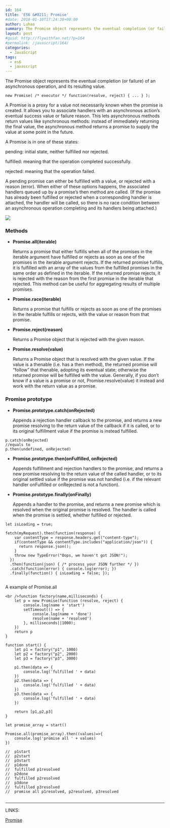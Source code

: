 ```yaml
---
id: 164
title: 'ES6 &#8211; Promise'
#date: 2018-01-10T17:24:30+00:00
author: Luhao
summary: The Promise object represents the eventual completion (or failure) of an asynchronous operation, and its resulting value.
layout: post
#guid: http://flywithfan.net/?p=164
#permalink: /javascript/164/
categories:
  - JavaScript
tags:
  - es6
  - javascript
---
```

The Promise object represents the eventual completion (or failure) of an asynchronous operation, and its resulting value.

<pre class="line-numbers prism-highlight" data-start="1"><code class="language-javascript">new Promise( /* executor */ function(resolve, reject) { ... } );
</code></pre>

A Promise is a proxy for a value not necessarily known when the promise is created. It allows you to associate handlers with an asynchronous action&#8217;s eventual success value or failure reason. This lets asynchronous methods return values like synchronous methods: instead of immediately returning the final value, the asynchronous method returns a promise to supply the value at some point in the future.

A Promise is in one of these states:

pending: initial state, neither fulfilled nor rejected.
  
fulfilled: meaning that the operation completed successfully.
  
rejected: meaning that the operation failed.
  
A pending promise can either be fulfilled with a value, or rejected with a reason (error). When either of these options happens, the associated handlers queued up by a promise&#8217;s then method are called. (If the promise has already been fulfilled or rejected when a corresponding handler is attached, the handler will be called, so there is no race condition between an asynchronous operation completing and its handlers being attached.)

![](https://cdn.rawgit.com/Vectaio/a76330b025baf9bcdf07cb46e5a9ef9e/raw/26c4213a93dee1c39611dcd0ec12625811b20a26/js-promise.svg)

### Methods

  * **Promise.all(iterable)**
  
    Returns a promise that either fulfills when all of the promises in the iterable argument have fulfilled or rejects as soon as one of the promises in the iterable argument rejects. If the returned promise fulfills, it is fulfilled with an array of the values from the fulfilled promises in the same order as defined in the iterable. If the returned promise rejects, it is rejected with the reason from the first promise in the iterable that rejected. This method can be useful for aggregating results of multiple promises.</p> 
  * **Promise.race(iterable)**
  
    Returns a promise that fulfills or rejects as soon as one of the promises in the iterable fulfills or rejects, with the value or reason from that promise.

  * **Promise.reject(reason)**
  
    Returns a Promise object that is rejected with the given reason.

  * **Promise.resolve(value)**
  
    Returns a Promise object that is resolved with the given value. If the value is a thenable (i.e. has a then method), the returned promise will &#8220;follow&#8221; that thenable, adopting its eventual state; otherwise the returned promise will be fulfilled with the value. Generally, if you don&#8217;t know if a value is a promise or not, Promise.resolve(value) it instead and work with the return value as a promise.

### Promise prototype

  * **Promise.prototype.catch(onRejected)**
  
    Appends a rejection handler callback to the promise, and returns a new promise resolving to the return value of the callback if it is called, or to its original fulfillment value if the promise is instead fulfilled.

<pre class="line-numbers prism-highlight" data-start="1"><code class="language-javascript">p.catch(onRejected)
//equals to 
p.then(undefined, onRejected) 
</code></pre>

  * **Promise.prototype.then(onFulfilled, onRejected)**
  
    Appends fulfillment and rejection handlers to the promise, and returns a new promise resolving to the return value of the called handler, or to its original settled value if the promise was not handled (i.e. if the relevant handler onFulfilled or onRejected is not a function).
  * **Promise.prototype.finally(onFinally)**
  
    Appends a handler to the promise, and returns a new promise which is resolved when the original promise is resolved. The handler is called when the promise is settled, whether fulfilled or rejected.

<pre class="line-numbers prism-highlight" data-start="1"><code class="language-javascript">let isLoading = true;

fetch(myRequest).then(function(response) {
    var contentType = response.headers.get("content-type");
    if(contentType && contentType.includes("application/json")) {
      return response.json();
    }
    throw new TypeError("Oops, we haven't got JSON!");
  })
  .then(function(json) { /* process your JSON further */ })
  .catch(function(error) { console.log(error); })
  .finally(function() { isLoading = false; });

</code></pre>

A example of Promise.all

<pre class="line-numbers prism-highlight" data-start="1"><code class="language-javascript">&lt;br />function factory(name,milliseconds) {
    let p = new Promise(function (resolve, reject) {
        console.log(name + 'start')
        setTimeout(() =&gt; {
            console.log(name + 'done')
            resolve(name + 'resolved')
        }, milliseconds||1000);
    })
    return p
}

function start() {
    let p1 = factory("p1", 1000)
    let p2 = factory("p2", 2000)
    let p3 = factory("p3", 3000)

    p1.then(data =&gt; {
        console.log('fulfilled ' + data)
    })
    p2.then(data =&gt; {
        console.log('fulfilled ' + data)
    })
    p3.then(data =&gt; {
        console.log('fulfilled ' + data)
    })

    return [p1,p2,p3]
}

let promise_array = start()

Promise.all(promise_array).then((values)=&gt;{
    console.log('promise all ' + values)
})

//  p1start
//  p2start
//  p3start
//  p1done
//  fulfilled p1resolved
//  p2done
//  fulfilled p2resolved
//  p3done
//  fulfilled p3resolved
//  promise all p1resolved, p2resolved, p3resolved

</code></pre>

* * *

LINKS:

[Promise](https://developer.mozilla.org/en-US/docs/Web/JavaScript/Reference/Global_Objects/Promise)